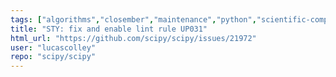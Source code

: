 ```yaml
---
tags: ["algorithms","closember","maintenance","python","scientific-computing","scipy"]
title: "STY: fix and enable lint rule UP031"
html_url: "https://github.com/scipy/scipy/issues/21972"
user: "lucascolley"
repo: "scipy/scipy"
---
```


